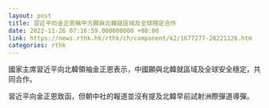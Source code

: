 ```yaml
---
layout: post
title: 習近平向金正恩稱中方願與北韓就區域及全球穩定合作
date: 2022-11-26 07:16:59.000000000 +08:00
link: https://news.rthk.hk/rthk/ch/component/k2/1677277-20221126.htm
categories: rthk
---
```


國家主席習近平向北韓領袖金正恩表示，中國願與北韓就區域及全球安全穩定，共同合作。

習近平向金正恩致函，但朝中社的報道並沒有提及北韓早前試射洲際彈道導彈。
